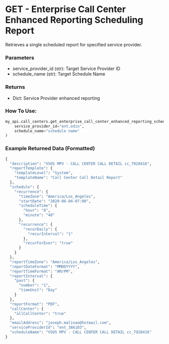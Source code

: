 # GET - Enterprise Call Center Enhanced Reporting Scheduling Report

Retrieves a single scheduled report for specified service provider.

### Parameters&#x20;

* service_provider_id (str): Target Service Provider ID
* schedule_name (str): Target Schedule Name

### Returns

* Dict: Service Provider enhanced reporting

### How To Use:

```python
my_api.call_centers.get_enterprise_call_center_enhanced_reporting_scheduled_report(
    service_provider_id="ent.odin",
    schedule_name="schedule name"
)
```

### Example Returned Data (Formatted)
```python
{
  "description": "VSOS MPV - CALL CENTER CALL DETAIL cc_7928416",
  "reportTemplate": {
    "templateLevel": "System",
    "templateName": "Call Center Call Detail Report"
  },
  "schedule": {
    "recurrence": {
      "timeZone": "America/Los_Angeles",
      "startDate": "2020-06-04-07:00",
      "scheduleTime": {
        "hour": "8",
        "minute": "40"
      },
      "recurrence": {
        "recurDaily": {
          "recurInterval": "1"
        },
        "recurForEver": "true"
      }
    }
  },
  "reportTimeZone": "America/Los_Angeles",
  "reportDateFormat": "MMDDYYYY",
  "reportTimeFormat": "AM/PM",
  "reportInterval": {
    "past": {
      "number": "1",
      "timeUnit": "Day"
    }
  },
  "reportFormat": "PDF",
  "callCenter": {
    "allCallCenter": "true"
  },
  "emailAddress": "joseph.malinao@hotmail.com",
  "serviceProviderId": "ent_366103",
  "scheduleName": "VSOS MPV - CALL CENTER CALL DETAIL cc_7928416"
}
```
